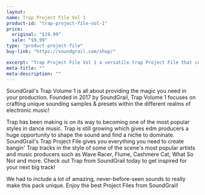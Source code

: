 ```yaml
---
layout:
name: Trap Project File Vol 1
product-id: "trap-project-file-vol-1"
price:
  original: "$19.99"
  sale: "$9.99"
type: "product-project-file"
buy-link: "https://soundgrail.com/shop/"

excerpt: "Trap Project File Vol 1 a versatile trap Project File that contains everything you need to create top notch trap music."
meta-title: ""
meta-description: ""
---
```

SoundGrail's Trap Volume 1 is all about providing the magic you need in your production. Founded in 2017 by SoundGrail, Trap Volume 1 focuses on crafting unique sounding samples & presets within the different realms of electronic music!

Trap has been making is on its way to becoming one of the most popular styles in dance music. Trap is still growing which gives edm producers a huge opportunity to shape the sound and find a niche to dominate. SoundGrail's Trap Project File gives you everything you need to create bangin' Trap tracks in the style of some of the scene's most popular artists and music producers such as Wave Racer, Flume, Cashmere Cat, What So Not and more. Check out Trap from SoundGrail today to get inspired for your next big track!

We had to include a lot of amazing, never-before-seen sounds to really make this pack unique. Enjoy the best Project Files from SoundGrail!
